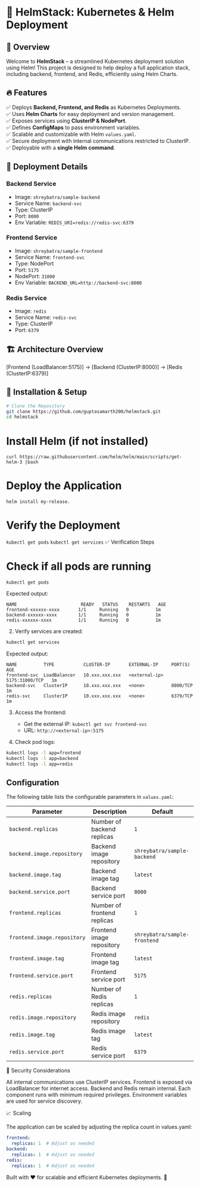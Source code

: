 # 🚀 HelmStack: Kubernetes & Helm Deployment

## 🌟 Overview
Welcome to **HelmStack** – a streamlined Kubernetes deployment solution using Helm! This project is designed to help deploy a full application stack, including backend, frontend, and Redis, efficiently using Helm Charts.

## 🔥 Features
✅ Deploys **Backend, Frontend, and Redis** as Kubernetes Deployments.  
✅ Uses **Helm Charts** for easy deployment and version management.  
✅ Exposes services using **ClusterIP & NodePort**.  
✅ Defines **ConfigMaps** to pass environment variables.  
✅ Scalable and customizable with Helm `values.yaml`.  
✅ Secure deployment with internal communications restricted to ClusterIP.  
✅ Deployable with a **single Helm command**.  

## 📌 Deployment Details
### **Backend Service**
- Image: `shreybatra/sample-backend`
- Service Name: `backend-svc`
- Type: ClusterIP
- Port: `8000`
- Env Variable: `REDIS_URI=redis://redis-svc:6379`

### **Frontend Service**
- Image: `shreybatra/sample-frontend`
- Service Name: `frontend-svc`
- Type: NodePort
- Port: `5175`
- NodePort: `31000`
- Env Variable: `BACKEND_URL=http://backend-svc:8000`

### **Redis Service**
- Image: `redis`
- Service Name: `redis-svc`
- Type: ClusterIP
- Port: `6379`

## 🏗 Architecture Overview
[Frontend (LoadBalancer:5175)] → [Backend (ClusterIP:8000)] → [Redis (ClusterIP:6379)]

## 🎯 Installation & Setup
```sh
# Clone the Repository
git clone https://github.com/guptasamarth200/helmstack.git
cd helmstack
```
# Install Helm (if not installed)
```
curl https://raw.githubusercontent.com/helm/helm/main/scripts/get-helm-3 |bash
```
# Deploy the Application
```
helm install my-release.
```

# Verify the Deployment
```kubectl get pods```
```kubectl get services```
✅ Verification Steps
# Check if all pods are running
```kubectl get pods```

Expected output:
```
NAME                        READY   STATUS    RESTARTS   AGE
frontend-xxxxxx-xxxx       1/1     Running   0          1m
backend-xxxxxx-xxxx        1/1     Running   0          1m
redis-xxxxxx-xxxx          1/1     Running   0          1m
```

2. Verify services are created:
```bash
kubectl get services
```
Expected output:
```
NAME          TYPE           CLUSTER-IP       EXTERNAL-IP     PORT(S)          AGE
frontend-svc  LoadBalancer   10.xxx.xxx.xxx   <external-ip>   5175:31000/TCP   1m
backend-svc   ClusterIP      10.xxx.xxx.xxx   <none>          8000/TCP         1m
redis-svc     ClusterIP      10.xxx.xxx.xxx   <none>          6379/TCP         1m
```

3. Access the frontend:
   - Get the external IP: `kubectl get svc frontend-svc`
   - URL: `http://<external-ip>:5175`

4. Check pod logs:
```bash
kubectl logs -l app=frontend
kubectl logs -l app=backend
kubectl logs -l app=redis
```

## Configuration

The following table lists the configurable parameters in `values.yaml`:

| Parameter | Description | Default |
|-----------|-------------|---------|
| `backend.replicas` | Number of backend replicas | `1` |
| `backend.image.repository` | Backend image repository | `shreybatra/sample-backend` |
| `backend.image.tag` | Backend image tag | `latest` |
| `backend.service.port` | Backend service port | `8000` |
| `frontend.replicas` | Number of frontend replicas | `1` |
| `frontend.image.repository` | Frontend image repository | `shreybatra/sample-frontend` |
| `frontend.image.tag` | Frontend image tag | `latest` |
| `frontend.service.port` | Frontend service port | `5175` |
| `redis.replicas` | Number of Redis replicas | `1` |
| `redis.image.repository` | Redis image repository | `redis` |
| `redis.image.tag` | Redis image tag | `latest` |
| `redis.service.port` | Redis service port | `6379` |

🔐 Security Considerations

All internal communications use ClusterIP services.
Frontend is exposed via LoadBalancer for internet access.
Backend and Redis remain internal.
Each component runs with minimum required privileges.
Environment variables are used for service discovery.


📈 Scaling

The application can be scaled by adjusting the replica count in values.yaml:
```yaml
frontend:
  replicas: 1  # Adjust as needed
backend:
  replicas: 1  # Adjust as needed
redis:
  replicas: 1  # Adjust as needed
```
Built with ❤️ for scalable and efficient Kubernetes deployments. 🚀
